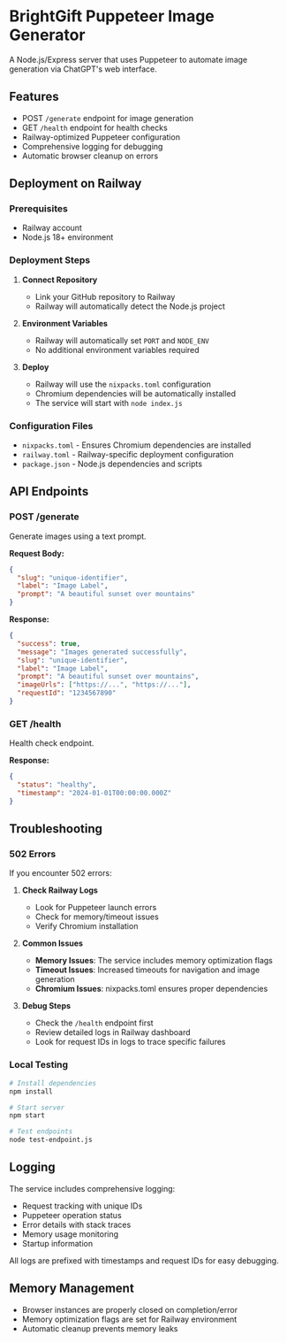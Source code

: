 # BrightGift Puppeteer Image Generator

A Node.js/Express server that uses Puppeteer to automate image generation via ChatGPT's web interface.

## Features

- POST `/generate` endpoint for image generation
- GET `/health` endpoint for health checks
- Railway-optimized Puppeteer configuration
- Comprehensive logging for debugging
- Automatic browser cleanup on errors

## Deployment on Railway

### Prerequisites
- Railway account
- Node.js 18+ environment

### Deployment Steps

1. **Connect Repository**
   - Link your GitHub repository to Railway
   - Railway will automatically detect the Node.js project

2. **Environment Variables**
   - Railway will automatically set `PORT` and `NODE_ENV`
   - No additional environment variables required

3. **Deploy**
   - Railway will use the `nixpacks.toml` configuration
   - Chromium dependencies will be automatically installed
   - The service will start with `node index.js`

### Configuration Files

- `nixpacks.toml` - Ensures Chromium dependencies are installed
- `railway.toml` - Railway-specific deployment configuration
- `package.json` - Node.js dependencies and scripts

## API Endpoints

### POST /generate
Generate images using a text prompt.

**Request Body:**
```json
{
  "slug": "unique-identifier",
  "label": "Image Label",
  "prompt": "A beautiful sunset over mountains"
}
```

**Response:**
```json
{
  "success": true,
  "message": "Images generated successfully",
  "slug": "unique-identifier",
  "label": "Image Label",
  "prompt": "A beautiful sunset over mountains",
  "imageUrls": ["https://...", "https://..."],
  "requestId": "1234567890"
}
```

### GET /health
Health check endpoint.

**Response:**
```json
{
  "status": "healthy",
  "timestamp": "2024-01-01T00:00:00.000Z"
}
```

## Troubleshooting

### 502 Errors
If you encounter 502 errors:

1. **Check Railway Logs**
   - Look for Puppeteer launch errors
   - Check for memory/timeout issues
   - Verify Chromium installation

2. **Common Issues**
   - **Memory Issues**: The service includes memory optimization flags
   - **Timeout Issues**: Increased timeouts for navigation and image generation
   - **Chromium Issues**: nixpacks.toml ensures proper dependencies

3. **Debug Steps**
   - Check the `/health` endpoint first
   - Review detailed logs in Railway dashboard
   - Look for request IDs in logs to trace specific failures

### Local Testing
```bash
# Install dependencies
npm install

# Start server
npm start

# Test endpoints
node test-endpoint.js
```

## Logging

The service includes comprehensive logging:
- Request tracking with unique IDs
- Puppeteer operation status
- Error details with stack traces
- Memory usage monitoring
- Startup information

All logs are prefixed with timestamps and request IDs for easy debugging.

## Memory Management

- Browser instances are properly closed on completion/error
- Memory optimization flags are set for Railway environment
- Automatic cleanup prevents memory leaks 